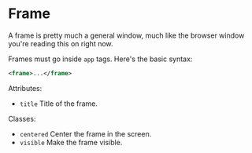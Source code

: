 # Frame

A frame is pretty much a general window, much like the browser window you're reading this on right now.

Frames must go inside `app` tags. Here's the basic syntax:

```xml
<frame>...</frame>
```

Attributes:

- `title` Title of the frame.

Classes:

- `centered` Center the frame in the screen.
- `visible` Make the frame visible.